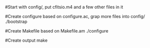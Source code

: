 #Start with config/, put cfitsio.m4 and a few other files in it

#Create configure based on configure.ac, grap more files into config/
./bootstrap

#Create Makefile based on Makefile.am
./configure

#Create output
make
